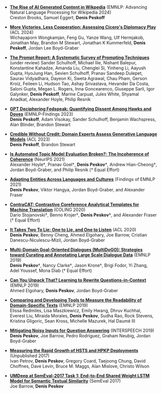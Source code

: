 -  [**The Rise of AI Generated Content in Wikpedia**](https://aclanthology.org/2024.wikinlp-1.12.pdf) (EMNLP: Advancing Natural Language Processing for Wikipedia 2024) <br />  Creston Brooks, Samuel Eggert, **Denis Peskoff** 

-  [**More Victories, Less Cooperation: Assessing Cicero's Diplomacy Play**](https://aclanthology.org/2024.acl-long.672.pdf) (ACL 2024) <br />Wichayaporn Wongkamjan, Feng Gu, Yanze Wang, Ulf Hermjakob, Jonathan May, Brandon M Stewart, Jonathan K Kummerfeld, **Denis Peskoff**, Jordan Lee Boyd-Graber

-  [**The Prompt Report: A Systematic Survey of Prompting Techniques**](https://arxiv.org/abs/2406.06608) (under review) Sander Schulhoff, Michael Ilie, Nishant Balepur, Konstantine Kahadze, Amanda Liu, Chenglei Si, Yinheng Li, Aayush Gupta, HyoJung Han, Sevien Schulhoff, Pranav Sandeep Dulepet, Saurav Vidyadhara, Dayeon Ki, Sweta Agrawal, Chau Pham, Gerson Kroiz, Feileen Li, Hudson Tao, Ashay Srivastava, Hevander Da Costa, Saloni Gupta, Megan L. Rogers, Inna Goncearenco, Giuseppe Sarli, Igor Galynker, **Denis Peskoff**, Marine Carpuat, Jules White, Shyamal Anadkat, Alexander Hoyle, Philip Resnik

-  [**GPT Deciphering Fedspeak: Quantifying Dissent Among Hawks and Doves**](https://aclanthology.org/2023.findings-emnlp.434.pdf) (EMNLP-Findings 2023) <br />  **Denis Peskoff**, Adam Visokay, Sander Schulhoff, Benjamin Wachspress, Alan Blinder, Brandon Stewart
 
-  [**Credible Without Credit: Domain Experts Assess Generative Language Models**](https://aclanthology.org/2023.acl-short.37.pdf) (ACL 2023) <br />  **Denis Peskoff**, Brandon Stewart
 
-  [**Is Automated Topic Model Evaluation Broken?: The Incoherence of Coherence**](https://arxiv.org/abs/2107.02173) (NeurIPS 2021) <br />  Alexander Hoyle†, Pranav Goel†, **Denis Peskov**†, Andrew Hian-Cheong†, Jordan Boyd-Graber, and Philip Resnik († Equal Effort)

-  [**Adapting Entities Across Languages and Cultures**](http://users.umiacs.umd.edu/~jbg//docs/2021_emnlp_adaptation.pdf) (Findings of EMNLP 2021) <br />  **Denis Peskov**, Viktor Hangya, Jordan Boyd-Graber, and Alexander Fraser

-  [**ContraCAT: Contrastive Coreference Analytical Templates for Machine Translation**](http://cistern.cis.lmu.de/contracat/) (COLING 2020) <br /> Dario Stojanovski†, Benno Krojer†, **Denis Peskov**†, and Alexander Fraser († Equal Effort)

-  [**It Takes Two To Lie: One to Lie, and One to Listen**](https://go.umd.edu/diplomacy_data) (ACL 2020) <br /> **Denis Peskov**, Benny Cheng, Ahmed Elgohary, Joe Barrow, Cristian Danescu-Niculescu-Mizil, Jordan Boyd-Graber

-  [**Multi-Domain Goal-Oriented Dialogues (MultiDoGO): Strategies toward Curating and Annotating Large Scale Dialogue Data**](https://www.aclweb.org/anthology/D19-1460.pdf) (EMNLP 2019) <br />
**Denis Peskov**†, Nancy Clarke†, Jason Krone†, Brigi Fodor, Yi Zhang, Adel Youssef, Mona Diab († Equal Effort)


- [**Can You Unpack That? Learning to Rewrite Questions-in-Context**](https://www.aclweb.org/anthology/D19-1605.pdf) (EMNLP 2019) <br /> 
 Ahmed Elgohary, **Denis Peskov**, Jordan Boyd-Graber


- [**Comparing and Developing Tools to Measure the Readability of Domain-Specific Texts**](https://www.aclweb.org/anthology/D19-1489.pdf) (EMNLP 2019) <br /> 
  Elissa Redmiles, Lisa Maszkiewicz, Emily Hwang, Dhruv Kuchhal, Everest Liu, Miraida Morales, **Denis Peskov**, Sudha Rao, Rock Stevens, Kristina Gligoric, Sean Kross, Michelle Mazurek, Hal Daumé III 


- [**Mitigating Noisy Inputs for Question Answering**](http://users.umiacs.umd.edu/~jbg/docs/2019_interspeech_asr) (INTERSPEECH 2019) <br />
  **Denis Peskov**, Joe Barrow, Pedro Rodriguez, Graham Neubig, Jordan Boyd-Graber
  
  
- [**Measuring the Rapid Growth of HSTS and HPKP Deployments**](https://pdfs.semanticscholar.org/253d/a72dc6597e1ea4752008a28fd89b66866190.pdf) (Unpublished 2017) <br />
Ivan Petrov, **Denis Peskov**, Gregory Coard, Taejoong Chung, David Choffnes, Dave Levin, Bruce M. Maggs, Alan Mislove, Christo Wilson
  
  
- [**UMDeep at SemEval-2017 Task 1: End-to-End Shared Weight LSTM Model for Semantic Textual Similarity**](https://www.aclweb.org/anthology/S17-2026.pdf) (SemEval 2017)<br />
  Joe Barrow, **Denis Peskov**
